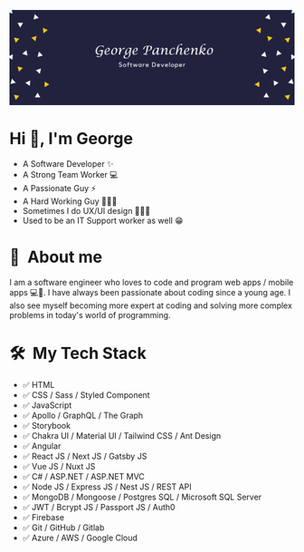 ![George Panchenko homepage](banner.png)

<h1 align="left">Hi 👋, I'm George </h1>

- A Software Developer ✨
- A Strong Team Worker 💻
- A Passionate Guy ⚡️
- A Hard Working Guy 👨🏻‍💻
- Sometimes I do UX/UI design 🧑🏻‍🎨
- Used to be an IT Support worker as well 😁

# 💬&nbsp; About me
I am a software engineer who loves to code and program web apps / mobile apps 💻📱. I have always been passionate about coding since a young age. I also see myself becoming more expert at coding and solving more complex problems in today's world of programming.

# 🛠 &nbsp;My Tech Stack
- ✅ HTML
- ✅ CSS / Sass / Styled Component
- ✅ JavaScript
- ✅ Apollo / GraphQL / The Graph
- ✅ Storybook
- ✅ Chakra UI / Material UI / Tailwind CSS / Ant Design
- ✅ Angular
- ✅ React JS / Next JS / Gatsby JS
- ✅ Vue JS / Nuxt JS
- ✅ C# / ASP.NET / ASP.NET MVC
- ✅ Node JS / Express JS / Nest JS / REST API
- ✅ MongoDB / Mongoose / Postgres SQL / Microsoft SQL Server
- ✅ JWT / Bcrypt JS / Passport JS / Auth0
- ✅ Firebase
- ✅ Git / GitHub / Gitlab
- ✅ Azure / AWS / Google Cloud
